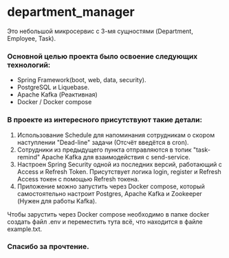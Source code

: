 # department_manager

Это небольшой микросервис с 3-мя сущностями (Department, Employee, Task).

### Основной целью проекта было освоение следующих технологий:
* Spring Framework(boot, web, data, security).
* PostgreSQL и Liquebase.
* Apache Kafka (Реактивная)
* Docker / Docker compose

### В проекте из интересного присутствуют такие детали:

1. Использование Schedule для напоминания сотрудникам о скором наступлении "Dead-line" задачи
(Отсчёт введётся в cron).
2. Сотрудники из предыдущего пункта отправляются в топик "task-remind"
Apache Kafka для взаимодействия с send-service.
3. Настроен Spring Security одной из последних версий, работающий с Access и Refresh Token.
Присутствует логика login, register и Refresh Access токен с помощью Refresh токена.
4. Приложение можно запустить через Docker compose,
который самостоятельно настроит Postgres, Apache Kafka и Zookeeper (Нужен для работы Kafka).

Чтобы зарустить через Docker compose необходимо
в папке docker создать файл .env и переместить тута всё,
что находится в файле example.txt.

### Спасибо за прочтение. 